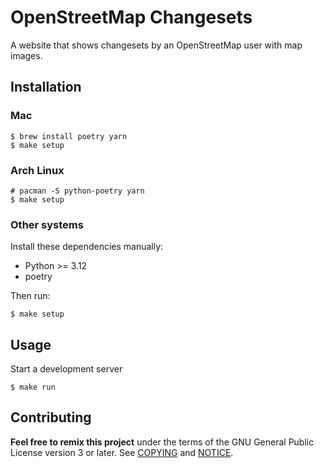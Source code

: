 # OpenStreetMap Changesets

A website that shows changesets by an OpenStreetMap user with map images.

## Installation

### Mac

```shell
$ brew install poetry yarn
$ make setup
```

### Arch Linux

```shell
# pacman -S python-poetry yarn
$ make setup
```

### Other systems

Install these dependencies manually:

- Python >= 3.12
- poetry

Then run:

```shell
$ make setup
```

## Usage

Start a development server

```shell
$ make run
```

## Contributing

__Feel free to remix this project__ under the terms of the GNU General Public
License version 3 or later. See [COPYING](./COPYING) and [NOTICE](./NOTICE).
